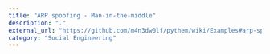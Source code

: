 ```yaml
---
title: "ARP spoofing - Man-in-the-middle"
description: "."
external_url: "https://github.com/m4n3dw0lf/pythem/wiki/Examples#arp-spoofing---man-in-the-middle"
category: "Social Engineering"
---
```

